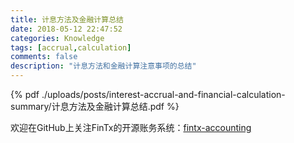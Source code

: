 ```yaml
---
title: 计息方法及金融计算总结
date: 2018-05-12 22:47:52
categories: Knowledge
tags: [accrual,calculation]
comments: false
description: "计息方法和金融计算注意事项的总结"
---
```

{% pdf ./uploads/posts/interest-accrual-and-financial-calculation-summary/计息方法及金融计算总结.pdf %}

欢迎在GitHub上关注FinTx的开源账务系统：[fintx-accounting](https://github.com/fintx/fintx-accounting)
